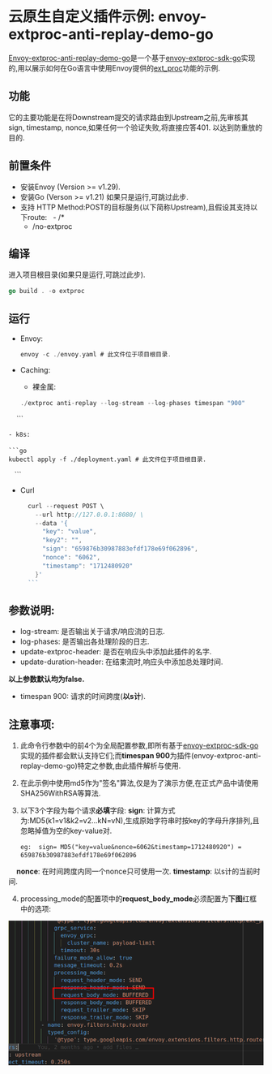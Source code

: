 # 云原生自定义插件示例: envoy-extproc-anti-replay-demo-go

[Envoy-extproc-anti-replay-demo-go](https://github.com/projectsesame/envoy-extproc-anti-replay-demo-go)是一个基于[envoy-extproc-sdk-go](https://github.com/wrossmorrow/envoy-extproc-sdk-go)实现的,用以展示如何在Go语言中使用Envoy提供的[ext_proc](https://www.envoyproxy.io/docs/envoy/latest/configuration/http/http_filters/ext_proc_filter)功能的示例.

## 功能

它的主要功能是在将Downstream提交的请求路由到Upstream之前,先审核其sign, timestamp, nonce,如果任何一个验证失败,将直接应答401. 以达到防重放的目的.

## 前置条件

- 安装Envoy (Version >= v1.29).
- 安装Go (Verson >= v1.21) 如果只是运行,可跳过此步.
- 支持 HTTP Method:POST的目标服务(以下简称Upstream),且假设其支持以下route:
    - /*
    - /no-extproc

## 编译

进入项目根目录(如果只是运行,可跳过此步).

```go
go build . -o extproc
```

## 运行

- Envoy:

	```go
	envoy -c ./envoy.yaml # 此文件位于项目根目录.
	```

- Caching:

    - 裸金属:

    ```go
    ./extproc anti-replay --log-stream --log-phases timespan "900"

     ```

    - k8s:

    ```go
    kubectl apply -f ./deployment.yaml # 此文件位于项目根目录.
    ```
- Curl

    ```go
      curl --request POST \
        --url http://127.0.0.1:8080/ \
        --data '{
          "key": "value",
          "key2": "",
          "sign": "659876b30987883efdf178e69f062896",
          "nonce": "6062",
          "timestamp": "1712480920"
        }'
    ```


## 参数说明:
- log-stream: 是否输出关于请求/响应流的日志.
- log-phases: 是否输出各处理阶段的日志.
- update-extproc-header: 是否在响应头中添加此插件的名字.
- update-duration-header: 在结束流时,响应头中添加总处理时间.

**以上参数默认均为false.**

- timespan 900: 请求的时间跨度(**以s计**).
   
## 注意事项:

1. 此命令行参数中的前4个为全局配置参数,即所有基于[envoy-extproc-sdk-go](https://github.com/wrossmorrow/envoy-extproc-sdk-go)实现的插件都会默认支持它们;而**timespan 900**为插件(envoy-extproc-anti-replay-demo-go)特定之参数,由此插件解析与使用.

2. 在此示例中使用md5作为"签名"算法,仅是为了演示方便,在正式产品中请使用SHA256WithRSA等算法.

3. 以下3个字段为每个请求**必填**字段:
     **sign**:      计算方式为:MD5(k1=v1&k2=v2...kN=vN),生成原始字符串时按key的字母升序排列,且忽略掉值为空的key-value对.
	 ```       
     eg:  sign= MD5("key=value&nonce=6062&timestamp=1712480920") = 659876b30987883efdf178e69f062896
     ```

     **nonce**:     在时间跨度内同一个nonce只可使用一次.
     **timestamp**: 以s计的当前时间.
     

4. processing_mode的配置项中的**request_body_mode**必须配置为**下图**红框中的选项:

![添加自定义属性](../images/envoy-extproc-anti-replay-demo-go.png)


